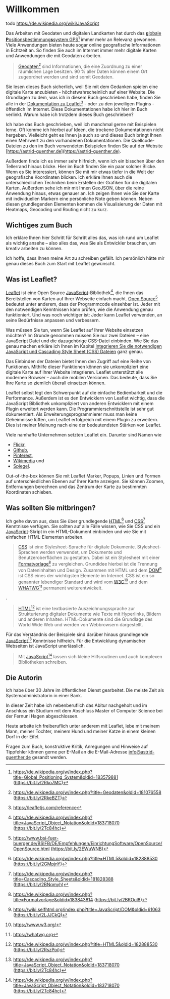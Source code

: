 # Willkommen

todo https://de.wikipedia.org/wiki/JavaScript

Das Arbeiten mit Geodaten und digitalen Landkarten hat durch das 
[**g**lobale **P**ositionsbestimmung**s**system GPS](https://de.wikipedia.org/w/index.php?title=Global_Positioning_System&oldid=183579881)[^1] 
immer mehr an Relevanz gewonnen. 
Viele Anwendungen bieten heute sogar online geografische Informationen in Echtzeit an. 
So finden Sie auch im Internet immer mehr digitale Karten und Anwendungen 
die mit Geodaten arbeiten.

> [Geodaten](https://de.wikipedia.org/w/index.php?title=Geodaten&oldid=181076558)[^2] 
sind Informationen, die eine Zuordnung zu einer räumlichen Lage besitzen. 
90 % aller Daten können einem Ort zugeordnet werden und sind somit Geodaten.

Sie lesen dieses Buch sicherlich, weil Sie mit dem Gedanken spielen eine digitale Karte 
anzubieten - höchstwahrscheinlich auf einer Website. Die Grundlagen zu dem, 
was ich in diesem Buch geschrieben habe, finden Sie alle in der 
[Dokumentation zu Leaflet](https://leafletjs.com/reference)[^3] - oder zu den 
jeweiligen Plugins - öffentlich im Internet. 
Diese Dokumentationen habe ich hier im Buch verlinkt. Warum habe ich trotzdem 
dieses Buch geschrieben?  

Ich habe das Buch geschrieben, 
weil ich manchmal gerne mit Beispielen lerne. Oft komme ich hierbei auf Ideen, 
die trockene Dokumentationen nicht hergeben. Vielleicht geht es Ihnen ja auch 
so und dieses Buch bringt Ihnen einen Mehrwert zu den vorhandenen Dokumentationen. 
Die Quellcode-Dateien zu den im Buch verwendeten Beispielen finden Sie auf der 
Website [https://astrid-guenther.de](https://astrid-guenther.de).

Außerdem finde ich es immer sehr hilfreich, wenn ich ein bisschen über den 
Tellerrand hinaus blicke. Hier im Buch finden Sie ein paar solcher Blicke. 
Wenn es Sie interessiert, können Sie mit mir etwas tiefer in die Welt der 
geografische Koordinaten blicken. Ich erkläre Ihnen auch die unterschiedlichen 
Techniken beim Erstellen der Grafiken für die digitalen Karten. 
Außerdem sehe ich mir mit Ihnen GeoJSON, über die reine Anwendung hinaus, 
etwas genauer an. Ich zeigen Ihnen wie Sie der Karte mit individuellen Markern 
eine persönliche Note geben können. Neben diesen grundlegenden Elementen kommen 
die Visualisierung der Daten mit Heatmaps, Geocoding und Routing nicht zu kurz.

## Wichtiges zum Buch

Ich erkläre Ihnen hier Schritt für Schritt alles das, was ich rund um Leaflet 
als wichtig ansehe – also alles das, was Sie als Entwickler brauchen, um kreativ 
arbeiten zu können.

Ich hoffe, dass Ihnen meine Art zu schreiben gefällt. Ich persönlich hätte mir 
genau dieses Buch zum Start mit Leaflet gewünscht.

## Was ist Leaflet?

[Leaflet](https://leafletjs.com/reference) ist eine 
Open Source [JavaScript](https://de.wikipedia.org/w/index.php?title=JavaScript_Object_Notation&oldid=183718070)-Bibliothek[^4], 
die Ihnen das 
Bereitstellen von Karten auf Ihrer Webseite einfach macht. 
[Open Source](https://www.bsi-fuer-buerger.de/BSIFB/DE/Empfehlungen/EinrichtungSoftware/OpenSource/OpenSource.html)[^5] 
bedeutet unter anderem, dass der Programmcode einsehbar ist. 
Jeder mit den notwendigen Kenntnissen kann prüfen, wie die Anwendung genau 
funktioniert. Und was noch wichtiger ist: Jeder kann Leaflet verwenden, 
an seine Bedürfnisse anpassen und verbessern.

Was müssen Sie tun, wenn Sie Leaflet auf Ihrer Website einsetzen möchten? 
Im Grunde genommen müssen Sie nur zwei Dateien – eine JavaScript Datei und die 
dazugehörige CSS-Datei einbinden. Wie Sie das genau machen erkläre ich Ihnen 
im Kapitel [Integrieren Sie die notwendigen JavaScript und Cascading Style Sheet 
(CSS) Dateien](../eine-erste-karte/wir-beginnen-mit-einer-einfachen-karte#IntegrierenSiedienotwendigenJavaScriptundCascadingStyleSheet) 
ganz genau.

Das Einbinden der Dateien bietet Ihnen den Zugriff auf eine Reihe von Funktionen. Mithilfe dieser Funktionen können sie unkompliziert eine digitale Karte auf Ihrer Website integrieren. Leaflet unterstützt alle modernen Browser – auch die mobilen Versionen. Das bedeute, dass Sie Ihre Karte so ziemlich überall einsetzen können.

Leaflet selbst legt den Schwerpunkt auf die einfache Bedienbarkeit und die Performance. Außerdem ist es den Entwicklern von Leaflet wichtig, dass die JavaScript Bibliothek unkompliziert von anderen Entwicklern mit einem Plugin erweitert werden kann. Die Programmierschnittstelle ist sehr gut dokumentiert. Als Erweiterungsprogrammierer muss man keine Geheimnisse lüften, um Leaflet erfolgreich mit einem Plugin zu erweitern. Dies ist meiner Meinung nach eine der bedeutendsten Stärken von Leaflet.

Viele namhafte Unternehmen setzten Leaflet ein. 
Darunter sind Namen wie 
- [Flickr](https://www.flickr.com), 
- [Github](https://github.com/), 
- [Pinterest](https://www.pinterest.com/), 
- [Wikimedia](https://www.wikimedia.de/) und 
- [Spiegel](http://www.spiegel.de/).

Out-of-the-box können Sie mit Leaflet Marker, Popups, Linien und Formen auf 
unterschiedlichen Ebenen auf Ihrer Karte anzeigen. 
Sie können Zoomen, Entfernungen berechnen und das Zentrum der Karte zu 
bestimmten Koordinaten schieben.

## Was sollten Sie mitbringen?

Ich gehe davon aus, dass Sie über grundlegende [HTML](https://de.wikipedia.org/w/index.php?title=HTML5&oldid=182888530)[^6] 
und [CSS](https://de.wikipedia.org/w/index.php?title=Cascading_Style_Sheets&oldid=181828388)[^7] 
Kenntnisse verfügen. 
Sie sollten auf alle Fälle wissen, wie Sie CSS und ein 
[JavaScript](https://de.wikipedia.org/w/index.php?title=JavaScript_Object_Notation&oldid=183718070)-Skript 
in ein HTML-Dokument einbinden und wie Sie mit einfachen HTML-Elementen 
arbeiten. 

> [CSS](http://www.w3.org/Style/CSS/)
ist eine Stylesheet-Sprache für digitale Dokumente. Stylesheet-Sprachen werden
verwendet, um Dokumente und Benutzeroberflächen zu gestalten. Dabei ist ein
Stylesheet mit einer [Formatvorlage](https://de.wikipedia.org/w/index.php?title=Formatvorlage&oldid=183843814)[^8] zu
vergleichen. Grundidee hierbei ist die Trennung von Dateninhalten und Design.
Zusammen mit HTML und dem [DOM](https://wiki.selfhtml.org/index.php?title=JavaScript/DOM&oldid=61063)[^9] ist CSS
eines der wichtigsten Elemente im Internet. CSS ist ein so genannter lebendiger 
Standard und wird vom [W3C](https://www.w3.org/)[^10] und dem [WHATWG](https://whatwg.org/)[^11] permanent 
weiterentwickelt.  

. 
> [HTML](https://de.wikipedia.org/w/index.php?title=HTML5&oldid=182888530)[^12] 
ist eine textbasierte Auszeichnungssprache zur Strukturierung digitaler 
Dokumente wie Texte mit Hyperlinks, Bildern und anderen Inhalten. HTML-Dokumente 
sind die Grundlage des World Wide Web und werden von Webbrowsern dargestellt.
 
Für das Verständnis der Beispiele sind darüber hinaus grundlegende [JavaScript](https://de.wikipedia.org/w/index.php?title=JavaScript_Object_Notation&oldid=183718070)[^13] 
Kenntnisse hilfreich. Für die Entwicklung dynamischer Webseiten ist JavaScript unerlässlich. 

> Mit [JavaScript](https://de.wikipedia.org/w/index.php?title=JavaScript_Object_Notation&oldid=183718070)[^14] 
lassen sich kleine Hilfsroutinen und auch komplexen Bibliotheken schreiben. 

## Die Autorin

Ich habe über 30 Jahre im öffentlichen Dienst gearbeitet. Die meiste Zeit 
als Systemadministratorin in einer Bank.  

In dieser Zeit habe ich nebenberuflich das Abitur nachgeholt und im 
Anschluss ein Studium mit dem Abschluss Master of Computer Science bei der 
Fernuni Hagen abgeschlossen.  

Heute arbeite ich freiberuflich unter anderem mit Leaflet, lebe mit 
meinem Mann, meiner Tochter, meinem Hund und meiner Katze in einem kleinen Dorf 
in der Eifel.  

Fragen zum Buch, konstruktive Kritik, Anregungen und Hinweise auf Tippfehler können 
gerne per E-Mail an die E-Mail-Adresse 
[info@astrid-guenther.de](mailto:info@astrid-guenther.de) gesandt werden.

[^1]: https://de.wikipedia.org/w/index.php?title=Global_Positioning_System&oldid=183579881 (https://bit.ly/2Rko7MC) 
[^2]: https://de.wikipedia.org/w/index.php?title=Geodaten&oldid=181076558 (https://bit.ly/2RkeBZT)
[^3]: https://leafletjs.com/reference
[^4]: https://de.wikipedia.org/w/index.php?title=JavaScript_Object_Notation&oldid=183718070 (https://bit.ly/2Tc84hc)
[^5]: https://www.bsi-fuer-buerger.de/BSIFB/DE/Empfehlungen/EinrichtungSoftware/OpenSource/OpenSource.html (https://bit.ly/2EWuWNB)
[^6]: https://de.wikipedia.org/w/index.php?title=HTML5&oldid=182888530 (https://bit.ly/2GMpjnY)
[^7]: https://de.wikipedia.org/w/index.php?title=Cascading_Style_Sheets&oldid=181828388 (https://bit.ly/2BNqmyh)
[^8]: https://de.wikipedia.org/w/index.php?title=Formatvorlage&oldid=183843814 (https://bit.ly/2BKOul8)
[^9]: https://wiki.selfhtml.org/index.php?title=JavaScript/DOM&oldid=61063 (https://bit.ly/2LJJCkQ)
[^10]: https://www.w3.org/
[^11]: https://whatwg.org
[^12]: https://de.wikipedia.org/w/index.php?title=HTML5&oldid=182888530 (https://bit.ly/2RszPoi)
[^13]: https://de.wikipedia.org/w/index.php?title=JavaScript_Object_Notation&oldid=183718070 (https://bit.ly/2Tc84hc)
[^14]: https://de.wikipedia.org/w/index.php?title=JavaScript_Object_Notation&oldid=183718070 (https://bit.ly/2Tc84hc)